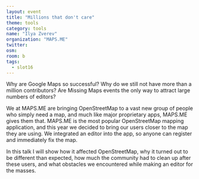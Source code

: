 ```yaml
---
layout: event
title: "Millions that don't care"
theme: tools
category: tools
name: "Ilya Zverev"
organization: "MAPS.ME"
twitter:
osm:
room: b
tags:
  - slot16
---
```

Why are Google Maps so successful? Why do we still not have more than a million contributors? Are Missing Maps events the only way to attract large numbers of editors?

We at MAPS.ME are bringing OpenStreetMap to a vast new group of people who simply need a map, and much like major proprietary apps, MAPS.ME gives them that. MAPS.ME is the most popular OpenStreetMap mapping application, and this year we decided to bring our users closer to the map they are using. We integrated an editor into the app, so anyone can register and immediately fix the map.

In this talk I will show how it affected OpenStreetMap, why it turned out to be different than expected, how much the community had to clean up after these users, and what obstacles we encountered while making an editor for the masses.
